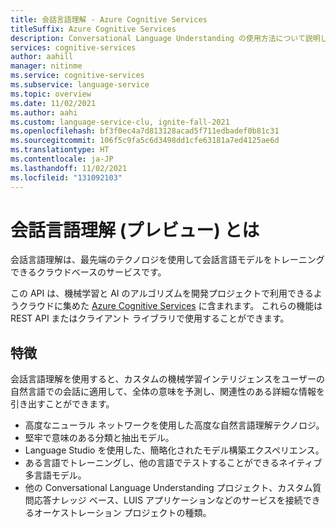 ```yaml
---
title: 会話言語理解 - Azure Cognitive Services
titleSuffix: Azure Cognitive Services
description: Conversational Language Understanding の使用方法について説明します。
services: cognitive-services
author: aahill
manager: nitinme
ms.service: cognitive-services
ms.subservice: language-service
ms.topic: overview
ms.date: 11/02/2021
ms.author: aahi
ms.custom: language-service-clu, ignite-fall-2021
ms.openlocfilehash: bf3f0ec4a7d813128acad5f711edbadef0b81c31
ms.sourcegitcommit: 106f5c9fa5c6d3498dd1cfe63181a7ed4125ae6d
ms.translationtype: HT
ms.contentlocale: ja-JP
ms.lasthandoff: 11/02/2021
ms.locfileid: "131092103"
---
```

# <a name="what-is-conversational-language-understanding-preview"></a>会話言語理解 (プレビュー) とは

会話言語理解は、最先端のテクノロジを使用して会話言語モデルをトレーニングできるクラウドベースのサービスです。 

この API は、機械学習と AI のアルゴリズムを開発プロジェクトで利用できるようクラウドに集めた [Azure Cognitive Services](../../index.yml) に含まれます。 これらの機能は REST API またはクライアント ライブラリで使用することができます。

## <a name="features"></a>特徴

会話言語理解を使用すると、カスタムの機械学習インテリジェンスをユーザーの自然言語での会話に適用して、全体の意味を予測し、関連性のある詳細な情報を引き出すことができます。

* 高度なニューラル ネットワークを使用した高度な自然言語理解テクノロジ。
* 堅牢で意味のある分類と抽出モデル。
* Language Studio を使用した、簡略化されたモデル構築エクスペリエンス。
* ある言語でトレーニングし、他の言語でテストすることができるネイティブ多言語モデル。
* 他の Conversational Language Understanding プロジェクト、カスタム質問応答ナレッジ ベース、LUIS アプリケーションなどのサービスを接続できるオーケストレーション プロジェクトの種類。
